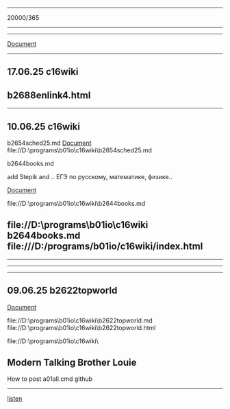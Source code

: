 

---
20000/365


---


---
[Document](https://mlapinm.github.io/c16wiki/b2622topworld.html)


---
## 17.06.25 c16wiki

b2688enlink4.html
--


---



## 10.06.25 c16wiki

b2654sched25.md
[Document](https://mlapinm.github.io/c16wiki/b2654sched25.html)
file://D:\programs\b01io\c16wiki\b2654sched25.md

b2644books.md

add
Stepik and ..
ЕГЭ по русскому, математике, физике..

[Document](https://mlapinm.github.io/c16wiki/b2644books.html)

file://D:\programs\b01io\c16wiki\b2644books.md

file://D:\programs\b01io\c16wiki\
b2644books.md
file:///D:/programs/b01io/c16wiki/index.html
---


---


---


---

## 09.06.25 b2622topworld

[Document](https://mlapinm.github.io/c16wiki/b2622topworld.html)

file://D:\programs\b01io\c16wiki\b2622topworld.md
file://D:\programs\b01io\c16wiki\b2622topworld.html

file://D:\programs\b01io\c16wiki\

Modern Talking Brother Louie
---
How to post
a01all.cmd
github

---
[listen](https://mlapinm.github.io/c16wiki/)